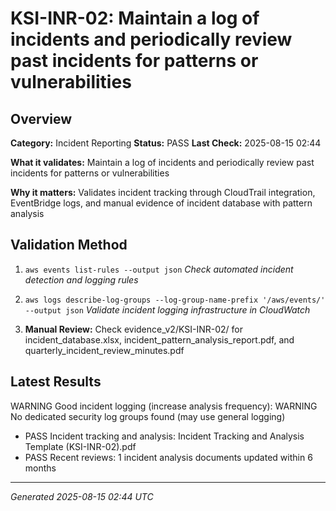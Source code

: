 # KSI-INR-02: Maintain a log of incidents and periodically review past incidents for patterns or vulnerabilities

## Overview

**Category:** Incident Reporting
**Status:** PASS
**Last Check:** 2025-08-15 02:44

**What it validates:** Maintain a log of incidents and periodically review past incidents for patterns or vulnerabilities

**Why it matters:** Validates incident tracking through CloudTrail integration, EventBridge logs, and manual evidence of incident database with pattern analysis

## Validation Method

1. `aws events list-rules --output json`
   *Check automated incident detection and logging rules*

2. `aws logs describe-log-groups --log-group-name-prefix '/aws/events/' --output json`
   *Validate incident logging infrastructure in CloudWatch*

3. **Manual Review:** Check evidence_v2/KSI-INR-02/ for incident_database.xlsx, incident_pattern_analysis_report.pdf, and quarterly_incident_review_minutes.pdf

## Latest Results

WARNING Good incident logging (increase analysis frequency): WARNING No dedicated security log groups found (may use general logging)
- PASS Incident tracking and analysis: Incident Tracking and Analysis Template (KSI-INR-02).pdf
- PASS Recent reviews: 1 incident analysis documents updated within 6 months

---
*Generated 2025-08-15 02:44 UTC*